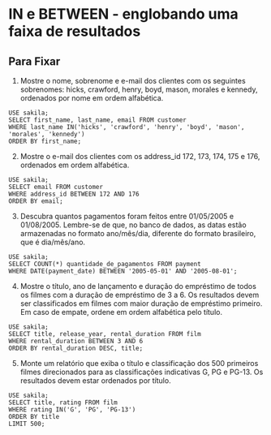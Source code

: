 # IN e BETWEEN - englobando uma faixa de resultados

## Para Fixar

1. Mostre o nome, sobrenome e e-mail dos clientes com os seguintes sobrenomes: hicks, crawford, henry, boyd, mason, morales e kennedy, ordenados por nome em ordem alfabética.
```
USE sakila;
SELECT first_name, last_name, email FROM customer
WHERE last_name IN('hicks', 'crawford', 'henry', 'boyd', 'mason', 'morales', 'kennedy')
ORDER BY first_name;
```

2. Mostre o e-mail dos clientes com os address_id 172, 173, 174, 175 e 176, ordenados em ordem alfabética.
```
USE sakila;
SELECT email FROM customer
WHERE address_id BETWEEN 172 AND 176
ORDER BY email;
```

3. Descubra quantos pagamentos foram feitos entre 01/05/2005 e 01/08/2005. Lembre-se de que, no banco de dados, as datas estão armazenadas no formato ano/mês/dia, diferente do formato brasileiro, que é dia/mês/ano.
```
USE sakila;
SELECT COUNT(*) quantidade_de_pagamentos FROM payment
WHERE DATE(payment_date) BETWEEN '2005-05-01' AND '2005-08-01';
```

4. Mostre o título, ano de lançamento e duração do empréstimo de todos os filmes com a duração de empréstimo de 3 a 6. Os resultados devem ser classificados em filmes com maior duração de empréstimo primeiro. Em caso de empate, ordene em ordem alfabética pelo título.
```
USE sakila;
SELECT title, release_year, rental_duration FROM film
WHERE rental_duration BETWEEN 3 AND 6
ORDER BY rental_duration DESC, title;
```

5. Monte um relatório que exiba o título e classificação dos 500 primeiros filmes direcionados para as classificações indicativas G, PG e PG-13. Os resultados devem estar ordenados por título.
```
USE sakila;
SELECT title, rating FROM film
WHERE rating IN('G', 'PG', 'PG-13')
ORDER BY title
LIMIT 500;
```